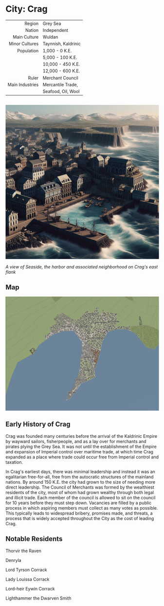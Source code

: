 # City: Crag

<!-- HTML goes here -->
<style>
  table {margin-left: 0 !important;}
</style>

<!-- end HTML -->

| | |
|----------------:|:--------------------|
| Region          | Grey Sea            |
| Nation          | Independent         |
| Main Culture    | Wuldan              |
| Minor Cultures  | Taynnish, Kaldrinic |
| Population      | 1,000 - 0 K.E.      |
|                 | 5,000 - 100 K.E.    |
|                 | 10,000 - 450 K.E.   |
|                 | 12,000 - 600 K.E.   |
| Ruler           | Merchant Council    |
| Main Industries | Mercantile Trade,   |
|                 | Seafood, Oil, Wool  |  

<br>

<img src="images/crag_ai_art.png" alt="View of Crag in 442 K.E." width="800"/>
  
<i> A view of Seaside, the harbor and associated neighborhood on Crag's east flank </i>

## Map

<img src="./images/maps/crag_map.png" alt="Map of Crag in 442 K.E." width="900"/> 


## Early History of Crag  

Crag was founded many centuries before the arrival of the Kaldrinic Empire by wayward sailors, fisherpeople, and as a lay over for merchants and pirates plying the Grey Sea. It was not until the establishment of the Empire and expansion of Imperial control over maritime trade, at which time Crag expanded as a place where trade could occur free from Imperial control and taxation.

In Crag's earliest days, there was minimal leadership and instead it was an egalitarian free-for-all, free from the autocratic structures of the mainland nations. By around 150 K.E. the city had grown to the size of needing more direct leadership. The Council of Merchants was formed by the wealthiest residents of the city, most of whom had grown wealthy through both legal and illicit trade. Each member of the council is allowed to sit on the council for 10 years before they must step down. Vacancies are filled by a public process in which aspiring members must collect as many votes as possible. This typically leads to widespread bribery, promises made, and threats, a process that is widely accepted throughout the City as the cost of leading Crag.

## Notable Residents

Thorvir the Raven

Denryla

Lord Tyrson Corrack

Lady Louissa Corrack

Lord-heir Eywin Corrack

Lighthammer the Dwarven Smith


